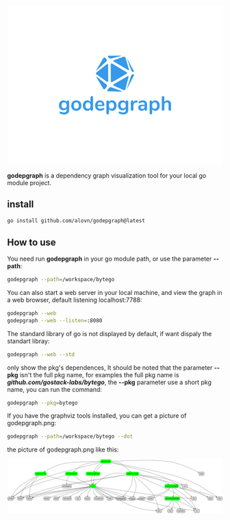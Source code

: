![godepgraph](./docs/godepgraph.svg)

**godepgraph** is a dependency graph visualization tool for your local go module project.

## install

```bash
go install github.com/alovn/godepgraph@latest
```

## How to use

You need run **godepgraph** in your go module path, or use the parameter **--path**:

```bash
godepgraph --path=/workspace/bytego
```

You can also start a web server in your local machine, and view the graph in a web browser, default listening localhost:7788:

```bash
godepgraph --web
godepgraph --web --listen=:8080
```

The standard library of go is not displayed by default, if want dispaly the standart libray:

```bash
godepgraph --web --std
```

only show the pkg's dependences, It should be noted that the parameter **--pkg** isn't the full pkg name, for examples the full pkg name is ***github.com/gostack-labs/bytego***, the **--pkg** parameter use a short pkg name, you can run the command:

```bash
godepgraph --pkg=bytego
```

If you have the graphviz tools installed, you can get a picture of godepgraph.png:

```bash
godepgraph --path=/workspace/bytego --dot
```

the picture of godepgraph.png like this:

![godepgraph](./docs/godepgraph.png)
